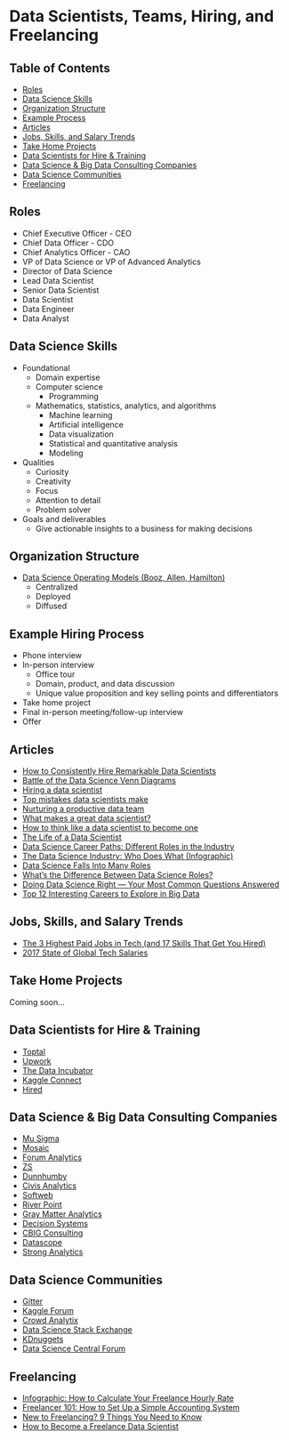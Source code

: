 # Data Scientists, Teams, Hiring, and Freelancing

<h2><a name="toc">Table of Contents</a></h2>

- <a href="#roles">Roles</a>
- <a href="#skills">Data Science Skills</a>
- <a href="#org-structure">Organization Structure</a>
- <a href="#ex-process">Example Process</a>
- <a href="#articles">Articles</a>
- <a href="#trends">Jobs, Skills, and Salary Trends</a>
- <a href="#projects">Take Home Projects</a>
- <a href="#forhire">Data Scientists for Hire & Training</a>
- <a href="#datacomps">Data Science & Big Data Consulting Companies</a>
- <a href="#datacommunity">Data Science Communities</a>
- <a href="#freelancing">Freelancing</a>

<h2><a name="roles">Roles</a></h2>

- Chief Executive Officer - CEO
- Chief Data Officer - CDO
- Chief Analytics Officer - CAO
- VP of Data Science or VP of Advanced Analytics
- Director of Data Science
- Lead Data Scientist
- Senior Data Scientist
- Data Scientist
- Data Engineer
- Data Analyst

<h2><a name="skills">Data Science Skills</a></h2>

- Foundational
    + Domain expertise
    + Computer science
        * Programming
    + Mathematics, statistics, analytics, and algorithms
        * Machine learning
        * Artificial intelligence
        * Data visualization
        * Statistical and quantitative analysis
        * Modeling
- Qualities
    + Curiosity
    + Creativity
    + Focus
    + Attention to detail
    + Problem solver
- Goals and deliverables
    + Give actionable insights to a business for making decisions

<h2><a name="org-structure">Organization Structure</a></h2>

- [Data Science Operating Models (Booz, Allen, Hamilton)](https://www.boozallen.com/content/dam/boozallen/documents/2015/12/2015-FIeld-Guide-To-Data-Science.pdf)
    + Centralized
    + Deployed
    + Diffused

<h2><a name="ex-process">Example Hiring Process</a></h2>

- Phone interview
- In-person interview
    + Office tour
    + Domain, product, and data discussion
    + Unique value proposition and key selling points and differentiators
- Take home project
- Final in-person meeting/follow-up interview
- Offer

<h2><a name="articles">Articles</a></h2>

- [How to Consistently Hire Remarkable Data Scientists](http://firstround.com/review/how-to-consistently-hire-remarkable-data-scientists/)
- [Battle of the Data Science Venn Diagrams](http://www.prooffreader.com/2016/09/battle-of-data-science-venn-diagrams.html)
- [Hiring a data scientist](https://blog.wikimedia.org/2017/02/02/hiring-data-scientist/)
- [Top mistakes data scientists make](https://cyborgus.com/2017/04/03/top-mistakes-data-scientists-make/)
- [Nurturing a productive data team](https://pages.dataiku.com/hubfs/Guidebooks/Nurturing-infographics.pdf)
- [What makes a great data scientist?](https://cyborgus.com/2017/03/19/what-makes-a-great-data-scientist/)
- [How to think like a data scientist to become one](https://cyborgus.com/2017/03/13/think-like-data-scientist/)
- [The Life of a Data Scientist](http://www.mastersindatascience.org/careers/data-scientist/)
- [Data Science Career Paths: Different Roles in the Industry](https://www.springboard.com/blog/data-science-career-paths-different-roles-industry/)
- [The Data Science Industry: Who Does What (Infographic)](https://www.datacamp.com/community/tutorials/data-science-industry-infographic)
- [Data Science Falls Into Many Roles](http://www.forbes.com/sites/rawnshah/2015/10/06/data-science-falls-into-many-roles/)
- [What’s the Difference Between Data Science Roles?](https://www.betterbuys.com/bi/comparing-data-science-roles/)
- [Doing Data Science Right — Your Most Common Questions Answered](http://firstround.com/review/doing-data-science-right-your-most-common-questions-answered/)
- [Top 12 Interesting Careers to Explore in Big Data](http://www.kdnuggets.com/2016/10/top-12-interesting-careers-explore-big-data.html)

<h2><a name="trends">Jobs, Skills, and Salary Trends</a></h2>

- [The 3 Highest Paid Jobs in Tech (and 17 Skills That Get You Hired)](https://hired.com/blog/candidates/3-highest-paid-jobs-technology/)
- [2017 State of Global Tech Salaries](https://hired.com/state-of-salaries-2017)

<h2><a name="projects">Take Home Projects</a></h2>

Coming soon...

<h2><a name="forhire">Data Scientists for Hire & Training</a></h2>

- [Toptal](https://www.toptal.com/data-science)
- [Upwork](https://www.upwork.com/)
- [The Data Incubator](https://www.thedataincubator.com/)
- [Kaggle Connect](https://www.kaggle.com/host)
- [Hired](https://hired.com)

<h2><a name="datacomps">Data Science & Big Data Consulting Companies</a></h2>

- [Mu Sigma](https://www.mu-sigma.com/)
- [Mosaic](http://www.mosaicdatascience.com/)
- [Forum Analytics](http://www.forumanalytics.com/)
- [ZS](https://www.zs.com/)
- [Dunnhumby](https://www.dunnhumby.com/)
- [Civis Analytics](https://www.civisanalytics.com/)
- [Softweb](http://www.softwebdatascience.com/)
- [River Point](http://riverpoint.com/)
- [Gray Matter Analytics](https://www.graymatteranalytics.com/)
- [Decision Systems](http://www.decisionsystems.com/)
- [CBIG Consulting](http://www.cbigconsulting.com/)
- [Datascope](https://datascopeanalytics.com/)
- [Strong Analytics](https://www.strong.io/)

<h2><a name="datacommunity">Data Science Communities</a></h2>

- [Gitter](https://gitter.im/explore/tags/curated:data-science)
- [Kaggle Forum](https://www.kaggle.com/discussion)
- [Crowd Analytix](https://www.crowdanalytix.com/community)
- [Data Science Stack Exchange](https://datascience.stackexchange.com/)
- [KDnuggets](http://www.kdnuggets.com/)
- [Data Science Central Forum](http://www.datasciencecentral.com/forum)

<h2><a name="freelancing">Freelancing</a></h2>

- [Infographic: How to Calculate Your Freelance Hourly Rate](http://blog.creativelive.com/how-to-calculate-freelance-hourly-rate-infographic/)
- [Freelancer 101: How to Set Up a Simple Accounting System](https://hired.com/blog/candidates/freelancer-101-simple-accounting-system/)
- [New to Freelancing? 9 Things You Need to Know](https://hired.com/blog/candidates/new-freelancing-9-things-need-know/)
- [How to Become a Freelance Data Scientist](https://www.springboard.com/blog/freelance-data-scientist/)

<!-- ## References
- The Field Guide to Data Science (Booz, Allen, Hamilton) -->
